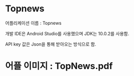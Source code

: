 # Topnews

어플리케이션 이름 : Topnews

개발 IDE은 Android Studio를 사용했으며 JDK는 10.0.2를 사용함.

API key 값은 Json을 통해 받아오는 방식으로 함.

# 어플 이미지 : TopNews.pdf
